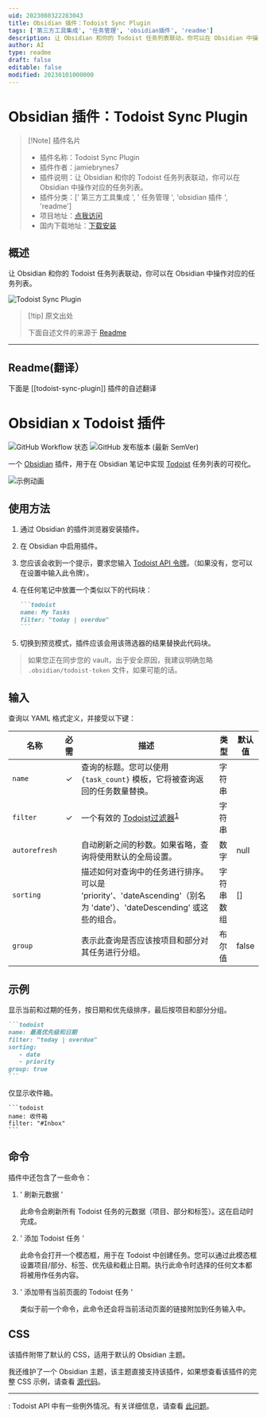 ```yaml
---
uid: 2023080322283043
title: Obsidian 插件：Todoist Sync Plugin
tags: ['第三方工具集成', '任务管理', 'obsidian插件', 'readme']
description: 让 Obsidian 和你的 Todoist 任务列表联动，你可以在 Obsidian 中操作对应的任务列表。
author: AI
type: readme
draft: false
editable: false
modified: 20230101000000
---
```


# Obsidian 插件：Todoist Sync Plugin

> [!Note] 插件名片
> - 插件名称：Todoist Sync Plugin
> - 插件作者：jamiebrynes7
> - 插件说明：让 Obsidian 和你的 Todoist 任务列表联动，你可以在 Obsidian 中操作对应的任务列表。
> - 插件分类：[' 第三方工具集成 ', ' 任务管理 ', 'obsidian 插件 ', 'readme']
> - 项目地址：[点我访问](https://github.com/jamiebrynes7/obsidian-todoist-plugin)
> - 国内下载地址：[下载安装](https://pkmer.cn/products/plugin/pluginMarket/?todoist-sync-plugin)

## 概述

让 Obsidian 和你的 Todoist 任务列表联动，你可以在 Obsidian 中操作对应的任务列表。

![Todoist Sync Plugin](https://cdn.pkmer.cn/covers/todoist-sync-plugin.png!pkmer)

> [!tip] 原文出处
>
>下面自述文件的来源于 [Readme](https://ghproxy.net/https://raw.githubusercontent.com/jamiebrynes7/obsidian-todoist-plugin/master/README.md)

---

## Readme(翻译）

下面是 [[todoist-sync-plugin]] 插件的自述翻译

# Obsidian x Todoist 插件

![GitHub Workflow 状态](https://img.shields.io/github/actions/workflow/status/jamiebrynes7/obsidian-todoist-plugin/premerge.yml?branch=develop&style=for-the-badge) ![GitHub 发布版本 (最新 SemVer)](https://img.shields.io/github/v/release/jamiebrynes7/obsidian-todoist-plugin?style=for-the-badge)

一个 [Obsidian](https://obsidian.md/) 插件，用于在 Obsidian 笔记中实现 [Todoist](https://todoist.com/) 任务列表的可视化。

![示例动画](./assets/obsidian-todoist-sync.gif)

## 使用方法

1. 通过 Obsidian 的插件浏览器安装插件。
2. 在 Obsidian 中启用插件。
3. 您应该会收到一个提示，要求您输入 [Todoist API 令牌](https://todoist.com/prefs/integrations)。（如果没有，您可以在设置中输入此令牌）。
4. 在任何笔记中放置一个类似以下的代码块：

   ````markdown
   ```todoist
   name: My Tasks
   filter: "today | overdue"
   ```
   ````

5. 切换到预览模式，插件应该会用该筛选器的结果替换此代码块。

> 如果您正在同步您的 vault，出于安全原因，我建议明确忽略 `.obsidian/todoist-token` 文件，如果可能的话。

## 输入

查询以 YAML 格式定义，并接受以下键：

| 名称          | 必需     | 描述                                                                                                                                            | 类型     | 默认值 |
| ------------- | :------: | ------------------------------------------------------------------------------------------------------------------------------------------------------ | -------- | ------- |
| `name`        |    ✓     | 查询的标题。您可以使用 `{task_count}` 模板，它将被查询返回的任务数量替换。     | 字符串   |         |
| `filter`      |    ✓     | 一个有效的 [Todoist过滤器](https://get.todoist.help/hc/en-us/articles/205248842-Filters)<sup>[1](#footnote-1)</sup>                                      | 字符串   |         |
| `autorefresh` |          | 自动刷新之间的秒数。如果省略，查询将使用默认的全局设置。                                                  | 数字   | null    |
| `sorting`     |          | 描述如何对查询中的任务进行排序。可以是 'priority'、'dateAscending'（别名为 'date'）、'dateDescending' 或这些的组合。 | 字符串数组 | []      |
| `group`       |          | 表示此查询是否应该按项目和部分对其任务进行分组。                                                                          | 布尔值     | false   |

## 示例

显示当前和过期的任务，按日期和优先级排序，最后按项目和部分分组。

````markdown
```todoist
name: 最高优先级和日期
filter: "today | overdue"
sorting: 
   - date
   - priority
group: true
```
````

仅显示收件箱。

````
```todoist
name: 收件箱
filter: "#Inbox"
```
````

## 命令

插件中还包含了一些命令：

1. ' 刷新元数据 '

   此命令会刷新所有 Todoist 任务的元数据（项目、部分和标签）。这在启动时完成。

2. ' 添加 Todoist 任务 '

   此命令会打开一个模态框，用于在 Todoist 中创建任务。您可以通过此模态框设置项目/部分、标签、优先级和截止日期。执行此命令时选择的任何文本都将被用作任务内容。

3. ' 添加带有当前页面的 Todoist 任务 '

   类似于前一个命令，此命令还会将当前活动页面的链接附加到任务输入中。

## CSS

该插件附带了默认的 CSS，适用于默认的 Obsidian 主题。

我还维护了一个 Obsidian 主题，该主题直接支持该插件，如果想查看该插件的完整 CSS 示例，请查看 [源代码](https://github.com/jamiebrynes7/moonlight-obsidian-theme/blob/master/src/modules/extensions/todoist.scss)。

---

: Todoist API 中有一些例外情况。有关详细信息，请查看 [此问题](https://github.com/jamiebrynes7/obsidian-todoist-plugin/issues/34)。
